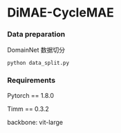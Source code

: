 # DiMAE-CycleMAE

### Data preparation
DomainNet
数据切分
```
python data_split.py
```

### Requirements 
Pytorch == 1.8.0

Timm == 0.3.2

backbone: vit-large

